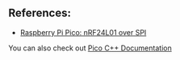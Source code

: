 

## References:
- [Raspberry Pi Pico: nRF24L01 over SPI](https://www.youtube.com/watch?v=aP8rSN-1eT0&ab_channel=TinkerTechTrove)

You can also check out [Pico C++ Documentation](https://datasheets.raspberrypi.com/pico/raspberry-pi-pico-c-sdk.pdf)
